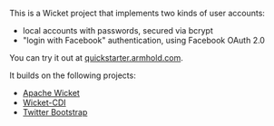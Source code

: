 This is a Wicket project that implements two kinds of user accounts:

 * local accounts with passwords, secured via bcrypt
 * "login with Facebook" authentication, using Facebook OAuth 2.0

You can try it out at [quickstarter.armhold.com](http://quickstarter.armhold.com).


It builds on the following projects:

 * [Apache Wicket](http://wicket.apache.org)
 * [Wicket-CDI](https://github.com/42Lines/wicket-cdi)
 * [Twitter Bootstrap](http://twitter.github.com/bootstrap/)

